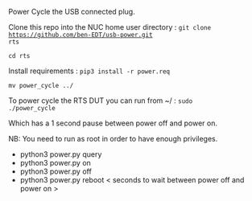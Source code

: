 Power Cycle the USB connected plug.

Clone this repo into the NUC home user directory : <code>git clone https://github.com/ben-EDT/usb-power.git rts</code>

<code>cd rts</code>

Install requirements : <code>pip3 install -r  power.req</code>

<code>mv power_cycle ../</code>

To power cycle the RTS DUT you can run from ~/ : <code>sudo ./power_cycle</code>

Which has a 1 second pause between power off and power on.

NB: You need to run as root in order to have enough privileges.

* python3 power.py query
* python3 power.py on
* python3 power.py off
* python3 power.py reboot < seconds to wait between power off and power on >
